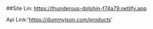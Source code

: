 ##Site Lin: https://thunderous-dolphin-f74a79.netlify.app



Api Link:'https://dummyjson.com/products'

